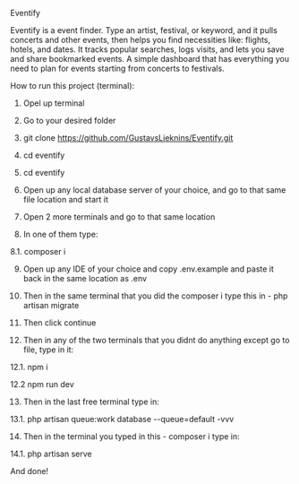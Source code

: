 Eventify

Eventify is a event finder. Type an artist, festival, or keyword, and it pulls concerts and other events, then helps you find necessities like: flights, hotels, and dates. It tracks popular searches, logs visits, and lets you save and share bookmarked events. A simple dashboard that has everything you need to plan for events starting from concerts to festivals.

How to run this project (terminal):

1. Opel up terminal

2. Go to your desired folder

3. git clone https://github.com/GustavsLieknins/Eventify.git

4. cd eventify

5. cd eventify

6. Open up any local database server of your choice, and go to that same file location and start it

7. Open 2 more terminals and go to that same location

8. In one of them type:

8.1. composer i

9. Open up any IDE of your choice and copy .env.example and paste it back in the same location as .env

10. Then in the same terminal that you did the composer i type this in - php artisan migrate

11. Then click continue

12. Then in any of the two terminals that you didnt do anything except go to file, type in it:

12.1. npm i

12.2 npm run dev

13. Then in the last free terminal type in:

13.1. php artisan queue:work database --queue=default -vvv

14. Then in the terminal you typed in this - composer i type in:

14.1. php artisan serve

And done!

